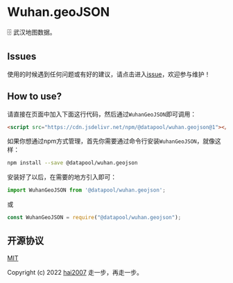 # Wuhan.geoJSON
🗄️ 武汉地图数据。

## Issues
使用的时候遇到任何问题或有好的建议，请点击进入[issue](https://github.com/hai2007/datapool/issues)，欢迎参与维护！

## How to use?

请直接在页面中加入下面这行代码，然后通过```WuhanGeoJSON```即可调用：

```html
<script src="https://cdn.jsdelivr.net/npm/@datapool/wuhan.geojson@1"></script>
```

如果你想通过npm方式管理，首先你需要通过命令行安装``````WuhanGeoJSON``````，就像这样：

```bash
npm install --save @datapool/wuhan.geojson
```

安装好了以后，在需要的地方引入即可：

```js
import WuhanGeoJSON from '@datapool/wuhan.geojson';
```

或

```js
const WuhanGeoJSON = require("@datapool/wuhan.geojson");
```

开源协议
---------------------------------------
[MIT](https://github.com/hai2007/datapool/blob/master/LICENSE)

Copyright (c) 2022 [hai2007](https://hai2007.gitee.io/sweethome/) 走一步，再走一步。
